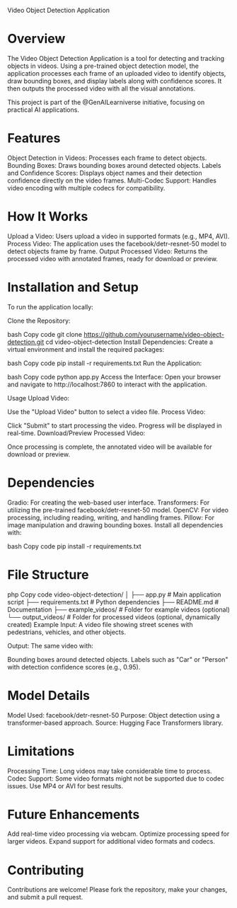 Video Object Detection Application
# Overview
The Video Object Detection Application is a tool for detecting and tracking objects in videos. Using a pre-trained object detection model, the application processes each frame of an uploaded video to identify objects, draw bounding boxes, and display labels along with confidence scores. It then outputs the processed video with all the visual annotations.

This project is part of the @GenAILearniverse initiative, focusing on practical AI applications.

# Features
Object Detection in Videos: Processes each frame to detect objects.
Bounding Boxes: Draws bounding boxes around detected objects.
Labels and Confidence Scores: Displays object names and their detection confidence directly on the video frames.
Multi-Codec Support: Handles video encoding with multiple codecs for compatibility.
# How It Works
Upload a Video: Users upload a video in supported formats (e.g., MP4, AVI).
Process Video: The application uses the facebook/detr-resnet-50 model to detect objects frame by frame.
Output Processed Video: Returns the processed video with annotated frames, ready for download or preview.
# Installation and Setup
To run the application locally:

Clone the Repository:

bash
Copy code
git clone https://github.com/yourusername/video-object-detection.git
cd video-object-detection
Install Dependencies: Create a virtual environment and install the required packages:

bash
Copy code
pip install -r requirements.txt
Run the Application:

bash
Copy code
python app.py
Access the Interface: Open your browser and navigate to http://localhost:7860 to interact with the application.

Usage
Upload Video:

Use the "Upload Video" button to select a video file.
Process Video:

Click "Submit" to start processing the video. Progress will be displayed in real-time.
Download/Preview Processed Video:

Once processing is complete, the annotated video will be available for download or preview.
# Dependencies
Gradio: For creating the web-based user interface.
Transformers: For utilizing the pre-trained facebook/detr-resnet-50 model.
OpenCV: For video processing, including reading, writing, and handling frames.
Pillow: For image manipulation and drawing bounding boxes.
Install all dependencies with:

bash
Copy code
pip install -r requirements.txt
# File Structure
php
Copy code
video-object-detection/
│
├── app.py                # Main application script
├── requirements.txt      # Python dependencies
├── README.md             # Documentation
├── example_videos/       # Folder for example videos (optional)
└── output_videos/        # Folder for processed videos (optional, dynamically created)
Example
Input:
A video file showing street scenes with pedestrians, vehicles, and other objects.

Output:
The same video with:

Bounding boxes around detected objects.
Labels such as "Car" or "Person" with detection confidence scores (e.g., 0.95).
# Model Details
Model Used: facebook/detr-resnet-50
Purpose: Object detection using a transformer-based approach.
Source: Hugging Face Transformers library.
# Limitations
Processing Time: Long videos may take considerable time to process.
Codec Support: Some video formats might not be supported due to codec issues. Use MP4 or AVI for best results.
# Future Enhancements
Add real-time video processing via webcam.
Optimize processing speed for larger videos.
Expand support for additional video formats and codecs.
# Contributing
Contributions are welcome! Please fork the repository, make your changes, and submit a pull request.

